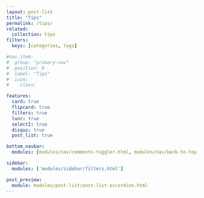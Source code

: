 ```yaml
---
layout: post-list
title: "Tips"
permalink: /tips/
related:
  collection: tips
filters:
  keys: [categories, tags]

#nav_item:
#  group: "primary-nav"
#  position: 9
#  label: "Tips"
#  icon:
#    class:

features:
  card: true
  flipcard: true
  filters: true
  lunr: true
  select2: true
  disqus: true
  post_list: true

bottom_navbar:
  modules: [modules/nav/comments-toggler.html, modules/nav/back-to-top-link.html]

sidebar:
  modules: ['modules/sidebar/filters.html']

post_preview:
  module: modules/post-list/post-list-accordion.html
---
```

